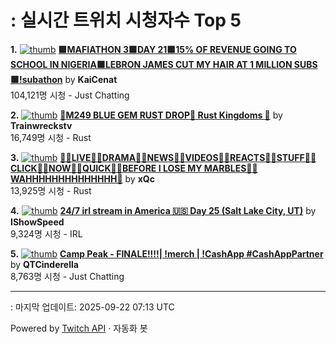 # : 실시간 트위치 시청자수 Top 5

**1.** [![thumb](https://static-cdn.jtvnw.net/previews-ttv/live_user_kaicenat-320x180.jpg)](https://twitch.tv/KaiCenat)
**[🟪MAFIATHON 3🟪DAY 21🟪15% OF REVENUE GOING TO SCHOOL IN NIGERIA🟪LEBRON JAMES CUT MY HAIR AT 1 MILLION SUBS🟪!subathon](https://twitch.tv/KaiCenat)** by **KaiCenat**<br>104,121명 시청  - Just Chatting

**2.** [![thumb](https://static-cdn.jtvnw.net/previews-ttv/live_user_trainwreckstv-320x180.jpg)](https://twitch.tv/Trainwreckstv)
**[💎M249 BLUE GEM RUST DROP💎 Rust Kingdoms 💎](https://twitch.tv/Trainwreckstv)** by **Trainwreckstv**<br>16,749명 시청  - Rust

**3.** [![thumb](https://static-cdn.jtvnw.net/previews-ttv/live_user_xqc-320x180.jpg)](https://twitch.tv/xQc)
**[👨‍💻LIVE👨‍💻DRAMA👨‍💻NEWS👨‍💻VIDEOS👨‍💻REACTS👨‍💻STUFF👨‍💻CLICK👨‍💻NOW👨‍💻QUICK👨‍💻BEFORE I LOSE MY MARBLES👨‍💻WAHHHHHHHHHHHHHH👨](https://twitch.tv/xQc)** by **xQc**<br>13,925명 시청  - Rust

**4.** [![thumb](https://static-cdn.jtvnw.net/previews-ttv/live_user_ishowspeed-320x180.jpg)](https://twitch.tv/IShowSpeed)
**[24/7 irl stream in America 🇺🇸 Day 25 (Salt Lake City, UT)](https://twitch.tv/IShowSpeed)** by **IShowSpeed**<br>9,324명 시청  - IRL

**5.** [![thumb](https://static-cdn.jtvnw.net/previews-ttv/live_user_qtcinderella-320x180.jpg)](https://twitch.tv/QTCinderella)
**[Camp Peak - FINALE!!!!| !merch | !CashApp #CashAppPartner](https://twitch.tv/QTCinderella)** by **QTCinderella**<br>8,763명 시청  - Just Chatting


---
: 마지막 업데이트: 2025-09-22 07:13 UTC

Powered by [Twitch API](https://dev.twitch.tv/docs/api/reference) · 자동화 봇